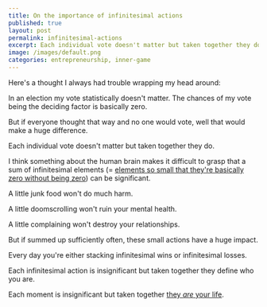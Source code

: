 ```yaml
---
title: On the importance of infinitesimal actions
published: true
layout: post
permalink: infinitesimal-actions
excerpt: Each individual vote doesn't matter but taken together they do.
image: /images/default.png
categories: entrepreneurship, inner-game
---
```


Here's a thought I always had trouble wrapping my head around:

In an election my vote statistically doesn't matter. The chances of my vote being the deciding factor is basically zero.

But if everyone thought that way and no one would vote, well that would make a huge difference.

Each individual vote doesn't matter but taken together they do.

I think something about the human brain makes it difficult to grasp that a sum of infinitesimal elements (= [elements so small that they're basically zero without being zero](https://en.wikipedia.org/wiki/Infinitesimal)) can be significant.

A little junk food won't do much harm.

A little doomscrolling won't ruin your mental health.

A little complaining won't destroy your relationships.

But if summed up sufficiently often, these small actions have a huge impact.

Every day you're either stacking infinitesimal wins or infinitesimal losses.

Each infinitesimal action is insignificant but taken together they define who you are.

Each moment is insignificant but taken together [they *are* your life](https://blog.nateliason.com/p/this-moment).